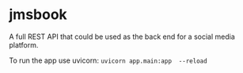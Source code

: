 # jmsbook
A full REST API that could be used as the back end for a social media platform.

To run the app use uvicorn:
`uvicorn app.main:app  --reload`